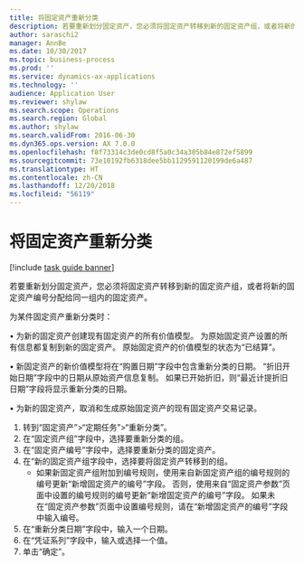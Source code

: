 ```yaml
---
title: 将固定资产重新分类
description: 若要重新划分固定资产，您必须将固定资产转移到新的固定资产组，或者将新的固定资产编号分配给同一组内的固定资产。
author: saraschi2
manager: AnnBe
ms.date: 10/30/2017
ms.topic: business-process
ms.prod: ''
ms.service: dynamics-ax-applications
ms.technology: ''
audience: Application User
ms.reviewer: shylaw
ms.search.scope: Operations
ms.search.region: Global
ms.author: shylaw
ms.search.validFrom: 2016-06-30
ms.dyn365.ops.version: AX 7.0.0
ms.openlocfilehash: f8f73314c3de0cd8f5a0c34a305b84e872ef5899
ms.sourcegitcommit: 73e10192fb6318dee5bb1129591120199de6a487
ms.translationtype: HT
ms.contentlocale: zh-CN
ms.lasthandoff: 12/20/2018
ms.locfileid: "56119"
---
```

# <a name="reclassify-fixed-assets"></a>将固定资产重新分类

[!include [task guide banner](../../includes/task-guide-banner.md)]

若要重新划分固定资产，您必须将固定资产转移到新的固定资产组，或者将新的固定资产编号分配给同一组内的固定资产。 

为某件固定资产重新分类时：

• 为新的固定资产创建现有固定资产的所有价值模型。 为原始固定资产设置的所有信息都复制到新的固定资产。 原始固定资产的价值模型的状态为“已结算”。 

• 新固定资产的新价值模型将在“购置日期”字段中包含重新分类的日期。 “折旧开始日期”字段中的日期从原始资产信息复制。 如果已开始折旧，则“最近计提折旧日期”字段将显示重新分类的日期。 

• 为新的固定资产，取消和生成原始固定资产的现有固定资产交易记录。

1. 转到“固定资产”>“定期任务”>“重新分类”。
2. 在“固定资产组”字段中，选择要重新分类的组。
3. 在“固定资产编号”字段中，选择要重新分类的固定资产。
4. 在“新的固定资产组字段中，选择要将固定资产转移到的组。
    * 如果新固定资产组附加到编号规则，使用来自新固定资产组的编号规则的编号更新“新增固定资产的编号”字段。 否则，使用来自“固定资产参数”页面中设置的编号规则的编号更新“新增固定资产的编号”字段。 如果未在“固定资产参数”页面中设置编号规则，请在“新增固定资产的编号”字段中输入编号。  
5. 在“重新分类日期”字段中，输入一个日期。
6. 在“凭证系列”字段中，输入或选择一个值。
7. 单击“确定”。

